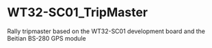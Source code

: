 # WT32-SC01_TripMaster
Rally tripmaster based on the WT32-SC01 development board and the Beitian BS-280 GPS module
